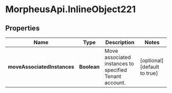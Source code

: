 # MorpheusApi.InlineObject221

## Properties

Name | Type | Description | Notes
------------ | ------------- | ------------- | -------------
**moveAssociatedInstances** | **Boolean** | Move associated instances to specified Tenant account. | [optional] [default to true]


